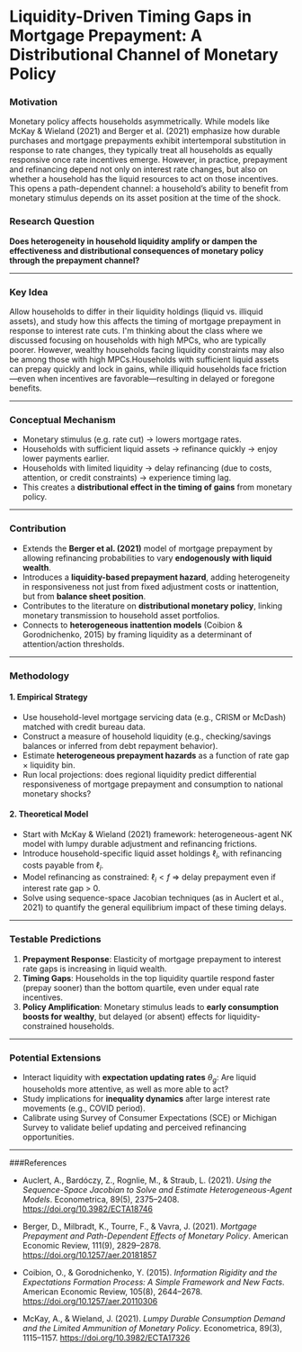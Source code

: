
# Liquidity-Driven Timing Gaps in Mortgage Prepayment: A Distributional Channel of Monetary Policy

### **Motivation** 
Monetary policy affects households asymmetrically. While models like McKay & Wieland (2021) and Berger et al. (2021) emphasize how durable purchases and mortgage prepayments exhibit intertemporal substitution in response to rate changes, they typically treat all households as equally responsive once rate incentives emerge. However, in practice, prepayment and refinancing depend not only on interest rate changes, but also on whether a household has the liquid resources to act on those incentives. This opens a path-dependent channel: a household’s ability to benefit from monetary stimulus depends on its asset position at the time of the shock.

### **Research Question**  
**Does heterogeneity in household liquidity amplify or dampen the effectiveness and distributional consequences of monetary policy through the prepayment channel?**

---

### **Key Idea**  
Allow households to differ in their liquidity holdings (liquid vs. illiquid assets), and study how this affects the timing of mortgage prepayment in response to interest rate cuts. I'm thinking about the class where we discussed focusing on households with high MPCs, who are typically poorer. However, wealthy households facing liquidity constraints may also be among those with high MPCs.Households with sufficient liquid assets can prepay quickly and lock in gains, while illiquid households face friction—even when incentives are favorable—resulting in delayed or foregone benefits.

---

### **Conceptual Mechanism**
- Monetary stimulus (e.g. rate cut) → lowers mortgage rates.  
- Households with sufficient liquid assets → refinance quickly → enjoy lower payments earlier.  
- Households with limited liquidity → delay refinancing (due to costs, attention, or credit constraints) → experience timing lag.  
- This creates a **distributional effect in the timing of gains** from monetary policy.

---

### **Contribution**
- Extends the **Berger et al. (2021)** model of mortgage prepayment by allowing refinancing probabilities to vary **endogenously with liquid wealth**.
- Introduces a **liquidity-based prepayment hazard**, adding heterogeneity in responsiveness not just from fixed adjustment costs or inattention, but from **balance sheet position**.
- Contributes to the literature on **distributional monetary policy**, linking monetary transmission to household asset portfolios.
- Connects to **heterogeneous inattention models** (Coibion & Gorodnichenko, 2015) by framing liquidity as a determinant of attention/action thresholds.

---

### **Methodology**

#### 1. Empirical Strategy
- Use household-level mortgage servicing data (e.g., CRISM or McDash) matched with credit bureau data.
- Construct a measure of household liquidity (e.g., checking/savings balances or inferred from debt repayment behavior).
- Estimate **heterogeneous prepayment hazards** as a function of rate gap × liquidity bin.
- Run local projections: does regional liquidity predict differential responsiveness of mortgage prepayment and consumption to national monetary shocks?

#### 2. Theoretical Model
- Start with McKay & Wieland (2021) framework: heterogeneous-agent NK model with lumpy durable adjustment and refinancing frictions.
- Introduce household-specific liquid asset holdings $\ell_i$, with refinancing costs payable from $\ell_i$.
- Model refinancing as constrained: $\ell_i < f$ ⇒ delay prepayment even if interest rate gap > 0.
- Solve using sequence-space Jacobian techniques (as in Auclert et al., 2021) to quantify the general equilibrium impact of these timing delays.

---

### **Testable Predictions**
1. **Prepayment Response**: Elasticity of mortgage prepayment to interest rate gaps is increasing in liquid wealth.
2. **Timing Gaps**: Households in the top liquidity quartile respond faster (prepay sooner) than the bottom quartile, even under equal rate incentives.
3. **Policy Amplification**: Monetary stimulus leads to **early consumption boosts for wealthy**, but delayed (or absent) effects for liquidity-constrained households.

---

### **Potential Extensions**
- Interact liquidity with **expectation updating rates** $\theta_g$: Are liquid households more attentive, as well as more able to act?
- Study implications for **inequality dynamics** after large interest rate movements (e.g., COVID period).
- Calibrate using Survey of Consumer Expectations (SCE) or Michigan Survey to validate belief updating and perceived refinancing opportunities.

---
###References

- Auclert, A., Bardóczy, Z., Rognlie, M., & Straub, L. (2021). *Using the Sequence-Space Jacobian to Solve and Estimate Heterogeneous-Agent Models*. Econometrica, 89(5), 2375–2408. https://doi.org/10.3982/ECTA18746
- Berger, D., Milbradt, K., Tourre, F., & Vavra, J. (2021). *Mortgage Prepayment and Path-Dependent Effects of Monetary Policy*. American Economic Review, 111(9), 2829–2878. https://doi.org/10.1257/aer.20181857

- Coibion, O., & Gorodnichenko, Y. (2015). *Information Rigidity and the Expectations Formation Process: A Simple Framework and New Facts*. American Economic Review, 105(8), 2644–2678. https://doi.org/10.1257/aer.20110306

- McKay, A., & Wieland, J. (2021). *Lumpy Durable Consumption Demand and the Limited Ammunition of Monetary Policy*. Econometrica, 89(3), 1115–1157. https://doi.org/10.3982/ECTA17326
